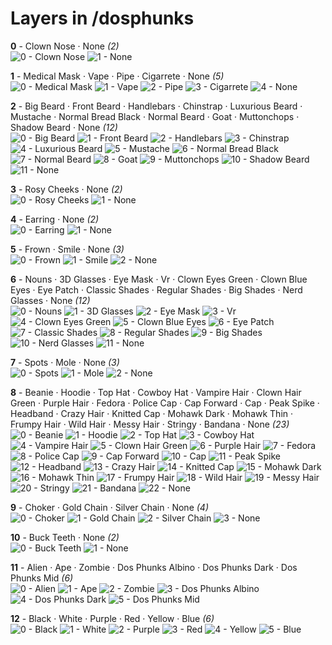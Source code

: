 # Layers in /dosphunks

**0** -  Clown Nose · None  _(2)_ <br>
![](0_0.png "0 - Clown Nose") 
![](0_1.png "1 - None") 


**1** -  Medical Mask · Vape · Pipe · Cigarrete · None  _(5)_ <br>
![](1_0.png "0 - Medical Mask") 
![](1_1.png "1 - Vape") 
![](1_2.png "2 - Pipe") 
![](1_3.png "3 - Cigarrete") 
![](1_4.png "4 - None") 


**2** -  Big Beard · Front Beard · Handlebars · Chinstrap · Luxurious Beard · Mustache · Normal Bread Black · Normal Beard · Goat · Muttonchops · Shadow Beard · None  _(12)_ <br>
![](2_0.png "0 - Big Beard") 
![](2_1.png "1 - Front Beard") 
![](2_2.png "2 - Handlebars") 
![](2_3.png "3 - Chinstrap") 
![](2_4.png "4 - Luxurious Beard") 
![](2_5.png "5 - Mustache") 
![](2_6.png "6 - Normal Bread Black") 
![](2_7.png "7 - Normal Beard") 
![](2_8.png "8 - Goat") 
![](2_9.png "9 - Muttonchops") 
![](2_10.png "10 - Shadow Beard") 
![](2_11.png "11 - None") 


**3** -  Rosy Cheeks · None  _(2)_ <br>
![](3_0.png "0 - Rosy Cheeks") 
![](3_1.png "1 - None") 


**4** -  Earring · None  _(2)_ <br>
![](4_0.png "0 - Earring") 
![](4_1.png "1 - None") 


**5** -  Frown · Smile · None  _(3)_ <br>
![](5_0.png "0 - Frown") 
![](5_1.png "1 - Smile") 
![](5_2.png "2 - None") 


**6** -  Nouns · 3D Glasses · Eye Mask · Vr · Clown Eyes Green · Clown Blue Eyes · Eye Patch · Classic Shades · Regular Shades · Big Shades · Nerd Glasses · None  _(12)_ <br>
![](6_0.png "0 - Nouns") 
![](6_1.png "1 - 3D Glasses") 
![](6_2.png "2 - Eye Mask") 
![](6_3.png "3 - Vr") 
![](6_4.png "4 - Clown Eyes Green") 
![](6_5.png "5 - Clown Blue Eyes") 
![](6_6.png "6 - Eye Patch") 
![](6_7.png "7 - Classic Shades") 
![](6_8.png "8 - Regular Shades") 
![](6_9.png "9 - Big Shades") 
![](6_10.png "10 - Nerd Glasses") 
![](6_11.png "11 - None") 


**7** -  Spots · Mole · None  _(3)_ <br>
![](7_0.png "0 - Spots") 
![](7_1.png "1 - Mole") 
![](7_2.png "2 - None") 


**8** -  Beanie · Hoodie · Top Hat · Cowboy Hat · Vampire Hair · Clown Hair Green · Purple Hair · Fedora · Police Cap · Cap Forward · Cap · Peak Spike · Headband · Crazy Hair · Knitted Cap · Mohawk Dark · Mohawk Thin · Frumpy Hair · Wild Hair · Messy Hair · Stringy · Bandana · None  _(23)_ <br>
![](8_0.png "0 - Beanie") 
![](8_1.png "1 - Hoodie") 
![](8_2.png "2 - Top Hat") 
![](8_3.png "3 - Cowboy Hat") 
![](8_4.png "4 - Vampire Hair") 
![](8_5.png "5 - Clown Hair Green") 
![](8_6.png "6 - Purple Hair") 
![](8_7.png "7 - Fedora") 
![](8_8.png "8 - Police Cap") 
![](8_9.png "9 - Cap Forward") 
![](8_10.png "10 - Cap") 
![](8_11.png "11 - Peak Spike") 
![](8_12.png "12 - Headband") 
![](8_13.png "13 - Crazy Hair") 
![](8_14.png "14 - Knitted Cap") 
![](8_15.png "15 - Mohawk Dark") 
![](8_16.png "16 - Mohawk Thin") 
![](8_17.png "17 - Frumpy Hair") 
![](8_18.png "18 - Wild Hair") 
![](8_19.png "19 - Messy Hair") 
![](8_20.png "20 - Stringy") 
![](8_21.png "21 - Bandana") 
![](8_22.png "22 - None") 


**9** -  Choker · Gold Chain · Silver Chain · None  _(4)_ <br>
![](9_0.png "0 - Choker") 
![](9_1.png "1 - Gold Chain") 
![](9_2.png "2 - Silver Chain") 
![](9_3.png "3 - None") 


**10** -  Buck Teeth · None  _(2)_ <br>
![](10_0.png "0 - Buck Teeth") 
![](10_1.png "1 - None") 


**11** -  Alien · Ape · Zombie · Dos Phunks Albino · Dos Phunks Dark · Dos Phunks Mid  _(6)_ <br>
![](11_0.png "0 - Alien") 
![](11_1.png "1 - Ape") 
![](11_2.png "2 - Zombie") 
![](11_3.png "3 - Dos Phunks Albino") 
![](11_4.png "4 - Dos Phunks Dark") 
![](11_5.png "5 - Dos Phunks Mid") 


**12** -  Black · White · Purple · Red · Yellow · Blue  _(6)_ <br>
![](12_0.png "0 - Black") 
![](12_1.png "1 - White") 
![](12_2.png "2 - Purple") 
![](12_3.png "3 - Red") 
![](12_4.png "4 - Yellow") 
![](12_5.png "5 - Blue") 


